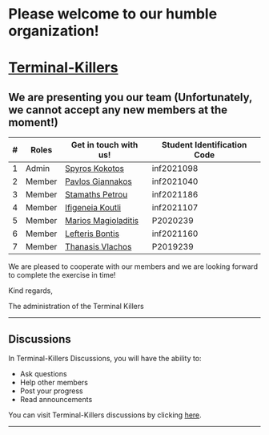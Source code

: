 # Please welcome to our humble organization!

# [Terminal-Killers](https://github.com/Terminal-Killers)

## We are presenting you our team (Unfortunately, we cannot accept any new members at the moment!)

| # |   Roles   |  Get in touch with us! | Student Identification Code |
| ------------- | ------------- | -------- | -------- |
| 1 |     Admin       | [Spyros Kokotos](https://github.com/Greekforce1821)  | inf2021098 |
| 2 |     Member      | [Pavlos Giannakos](https://github.com/Giannpavlos)   | inf2021040 |
| 3 |     Member      | [Stamaths Petrou](https://github.com/stamathsp)      | inf2021186 |
| 4 |     Member      | [Ifigeneia Koutli](https://github.com/inf2021107)     | inf2021107 |
| 5 |     Member      | [Marios Magioladitis](https://github.com/p20magi)    | P2020239   |
| 6 |     Μember      | [Lefteris Bontis](https://github.com/TheBond08)      | inf2021160 |
| 7 |     Member      | [Thanasis Vlachos](https://github.com/Thanozz)        | P2019239   |

We are pleased to cooperate with our members and we are looking forward to complete the exercise in time!

Kind regards,

The administration of the Terminal Killers

---

## Discussions
In Terminal-Killers Discussions, you will have the ability to:
- Ask questions
- Help other members 
- Post your progress
- Read announcements

You can visit Terminal-Killers discussions by clicking [here](https://github.com/Terminal-Killers/Terminal-Killers/discussions).

---




